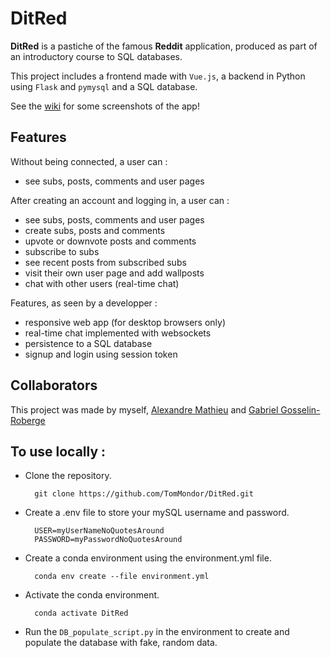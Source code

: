 # DitRed

__DitRed__ is a pastiche of the famous __Reddit__ application, produced as part of an introductory course to SQL databases. 

This project includes a frontend made with `Vue.js`, a backend in Python using `Flask` and `pymysql` and a SQL database.

See the [wiki](https://github.com/TomMondor/DitRed/wiki) for some screenshots of the app!

## Features
Without being connected, a user can :
- see subs, posts, comments and user pages

After creating an account and logging in, a user can :
- see subs, posts, comments and user pages
- create subs, posts and comments
- upvote or downvote posts and comments
- subscribe to subs
- see recent posts from subscribed subs
- visit their own user page and add wallposts
- chat with other users (real-time chat)

Features, as seen by a developper :
- responsive web app (for desktop browsers only)
- real-time chat implemented with websockets
- persistence to a SQL database
- signup and login using session token

## Collaborators
This project was made by myself, [Alexandre Mathieu](https://github.com/alexmathieu22) and [Gabriel Gosselin-Roberge](https://github.com/gabgosrob)

## To use locally :

- Clone the repository.
  ```
    git clone https://github.com/TomMondor/DitRed.git
  ```

- Create a .env file to store your mySQL username and password.
  ```
    USER=myUserNameNoQuotesAround
    PASSWORD=myPasswordNoQuotesAround
  ```
  
- Create a conda environment using the environment.yml file.
  ```
    conda env create --file environment.yml
  ```
  
- Activate the conda environment.
  ```
    conda activate DitRed
  ```

- Run the `DB_populate_script.py` in the environment to create and populate the database with fake, random data.
